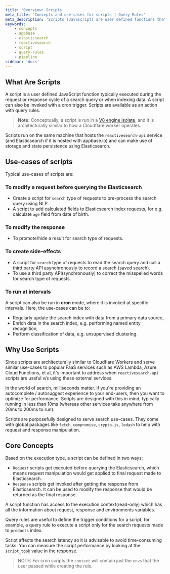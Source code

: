 ```yaml
---
title: 'Overview: Scripts'
meta_title: 'Concepts and use-cases for scripts | Query Rules'
meta_description: 'Scripts (Javascript) are user defined functions that can be executed during the request or response cycle of a search query, while indexing data or as a cron job.'
keywords:
    - concepts
    - appbase
    - elasticsearch
    - reactivesearch
    - script
    - query-rules
    - pipeline
sidebar: 'docs'
---
```


## What Are Scripts

A script is a user defined JavaScript function typically executed during the request or response cycle of a search query or when indexing data. A script can also be invoked with a cron trigger. Scripts are available as an action with query rules.

> **Note:** Conceptually, a script is run in a [V8 engine isolate](https://v8.dev/), and it is architecturally similar to how a Cloudflare worker operates.

Scripts run on the same machine that hosts the `reactivesearch-api` service (and Elasticsearch if it is hosted with appbase.io) and can make use of storage and state persistence using Elasticsearch.

## Use-cases of scripts

Typical use-cases of scripts are:

### To modify a request before querying the Elasticsearch

- Create a script for `search` type of requests to pre-process the search query using NLP.
- A script to add calculated fields to Elasticsearch index requests, for e.g. calculate `age` field from date of birth.

### To modify the response

- To promote/hide a result for search type of requests.

### To create side-effects

- A script for `search` type of requests to read the search query and call a third party API asynchronously to record a search (saved search).
- To use a third party API(synchronously) to correct the misspelled words for search type of requests.

### To run at intervals

A script can also be run in **cron** mode, where it is invoked at specific intervals. Here, the use-cases can be to:

- Regularly update the search index with data from a primary data source,
- Enrich data in the search index, e.g. performing named entity recognition,
- Perform classification of data, e.g. unsupervised clustering.

## Why Use Scripts

Since scripts are architecturally similar to Cloudflare Workers and serve similar use-cases to popular FaaS services such as AWS Lambda, Azure Cloud Functions, et al, it's important to address when `reactivesearch-api` scripts are useful v/s using these external services.

In the world of search, milliseconds matter. If you're providing an autocomplete / autosuggest experience to your end-users, then you want to optimize for performance. Scripts are designed with this in mind, typically running in less than 10ms (whereas other services take anywhere from 20ms to 200ms to run).

Scripts are purposefully designed to serve search use-cases. They come with global packages like `fetch`, `compromise`, `crypto.js`, `lodash` to help with request and response manipulation.

## Core Concepts

Based on the execution type, a script can be defined in two ways:
- `Request` scripts get executed before querying the Elasticsearch, which means request manipulation would get applied to final request made to Elasticsearch.
- `Response` scripts get invoked after getting the response from Elasticsearch. It can be used to modify the response that would be returned as the final response.

A script function has access to the execution context(read-only) which has all the information about request, response and environments variables.

Query rules are useful to define the trigger conditions for a script, for example, a query rule to execute a script only for the search requests made to `products` index.

Script affects the search latency so it is advisable to avoid time-consuming tasks. You can measure the script performance by looking at the `script_took` value in the response.

> NOTE: For cron scripts the `context` will contain just the `envs` that the user passed while creating the rule.